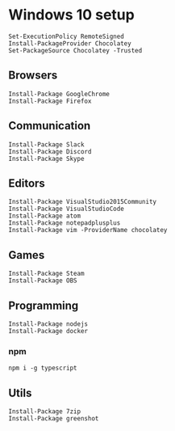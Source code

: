 # Windows 10 setup

```
Set-ExecutionPolicy RemoteSigned
Install-PackageProvider Chocolatey
Set-PackageSource Chocolatey -Trusted
```

## Browsers

```
Install-Package GoogleChrome
Install-Package Firefox
```

## Communication

```
Install-Package Slack
Install-Package Discord
Install-Package Skype
```

## Editors

```
Install-Package VisualStudio2015Community
Install-Package VisualStudioCode
Install-Package atom
Install-Package notepadplusplus
Install-Package vim -ProviderName chocolatey
```

## Games
```
Install-Package Steam
Install-Package OBS
```

## Programming

```
Install-Package nodejs
Install-Package docker
```

### npm

```
npm i -g typescript
```

## Utils

```
Install-Package 7zip
Install-Package greenshot
```